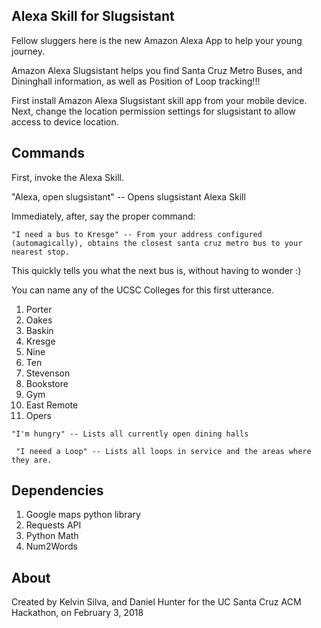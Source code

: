 ## Alexa Skill for Slugsistant

Fellow sluggers here is the new Amazon Alexa App to help your young journey.

Amazon Alexa Slugsistant helps you find Santa Cruz Metro Buses, and Dininghall information, as well as Position of Loop tracking!!!

First install Amazon Alexa Slugsistant skill app from your mobile device.
Next, change the location permission settings for slugsistant to allow access to device location.

## Commands

First, invoke the Alexa Skill.

"Alexa, open slugsistant" -- Opens slugsistant Alexa Skill

Immediately, after, say the proper command:

`"I need a bus to Kresge" -- From your address configured (automagically), obtains the closest santa cruz metro bus to your nearest stop.` 

This quickly tells you what the next bus is, without having to wonder :)

You can name any of the UCSC Colleges for this first utterance.

1. Porter
2. Oakes
3. Baskin
4. Kresge
5. Nine
6. Ten
7. Stevenson
8. Bookstore
9. Gym
10. East Remote
11. Opers

` "I'm hungry" -- Lists all currently open dining halls `

` "I neeed a Loop" -- Lists all loops in service and the areas where they are.`

## Dependencies
1. Google maps python library
2. Requests API
3. Python Math
4. Num2Words

## About

Created by Kelvin Silva, and Daniel Hunter for the UC Santa Cruz ACM Hackathon, on February 3, 2018
